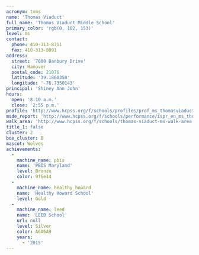 ```yaml
---
acronym: tvms
name: 'Thomas Viaduct'
full_name: 'Thomas Viaduct Middle School'
primary_color: 'rgb(0, 102, 153)'
level: ms
contact:
  phone: 410-313-8711
  fax: 410-313-8091
address:
  street: '7000 Banbury Drive'
  city: Hanover
  postal_code: 21076
  latitude: '39.1860358'
  longitude: '-76.7350143'
principal: 'Shiney Ann John'
hours:
  open: '8:10 a.m.'
  close: '2:55 p.m.'
profile: 'http://www.hcpss.org/f/schools/profiles/prof_ms_thomasviaduct.pdf'
msde_report: 'http://www.hcpss.org/f/schools/performance/ispr_en_ms_thomasviaduct.pdf'
walk_area: 'http://www.hcpss.org/f/schools/thomas-viaduct-ms-walk-area.pdf'
title_1: false
cluster: 2
boe_cluster: B
mascot: Wolves
achievements:
  -
    machine_name: pbis
    name: 'PBIS Maryland'
    level: Bronze
    color: 9f6e14
  -
    machine_name: healthy_howard
    name: 'Healthy Howard School'
    level: Gold
  -
    machine_name: leed
    name: 'LEED School'
    url: null
    level: Silver
    color: A6A6A9
    years:
      - '2015'
---
```

